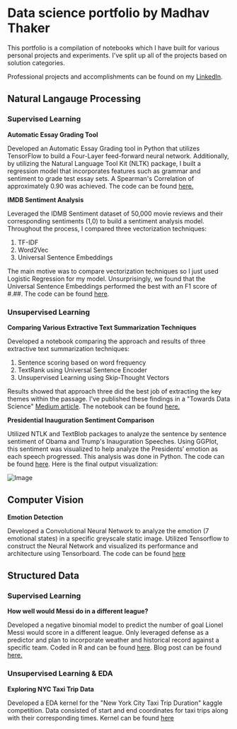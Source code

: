 # Data science portfolio by Madhav Thaker

This portfolio is a compilation of notebooks which I have built for various personal projects and experiments. I've split up all of the projects based on solution categories.

Professional projects and accomplishments can be found on my [LinkedIn](https://www.linkedin.com/in/madhavthaker/).

## Natural Langauge Processing 

### Supervised Learning

**Automatic Essay Grading Tool**

Developed an Automatic Essay Grading tool in Python that utilizes TensorFlow to build a Four-Layer feed-forward neural network. Additionally, by utilizing the Natural Language Tool Kit (NLTK) package, I built a regression model that incorporates features such as grammar and sentiment to grade test essay sets. A Spearman's Correlation of approximately 0.90 was achieved. The code can be found [here.](https://github.com/madhavthaker/AES)

**IMDB Sentiment Analysis**

Leveraged the IDMB Sentiment dataset of 50,000 movie reviews and their corresponding sentiments (1,0) to build a sentiment analysis model. Throughout the process, I compared three vectorization techniques:

1. TF-IDF
2. Word2Vec
3. Universal Sentence Embeddings

The main motive was to compare vectorization techniques so I just used Logistic Regression for my model. Unsurprisingly, we found that the Universal Sentence Embeddings performed the best with an F1 score of #.##. The code can be found [here]().

### Unsupervised Learning 

**Comparing Various Extractive Text Summarization Techniques**

Developed a notebook comparing the approach and results of three extractive text summarization techniques:

1. Sentence scoring based on word frequency
2. TextRank using Universal Sentence Encoder
3. Unsupervised Learning using Skip-Thought Vectors

Results showed that approach three did the best job of extracting the key themes within the passage. I've published these findings in a "Towards Data Science" [Medium article](https://towardsdatascience.com/comparing-text-summarization-techniques-d1e2e465584e). The notebook can be found [here.](https://github.com/madhavthaker/text_summarization/blob/master/Text_Summarization.ipynb) 

**Presidential Inauguration Sentiment Comparison**

Utilized NTLK and TextBlob packages to analyze the sentence by sentence sentiment of Obama and Trump's Inauguration Speeches. Using GGPlot, this sentiment was visualized to help analyze the Presidents’ emotion as each speech progressed. This analysis was done in Python. The code can be found [here](https://github.com/madhavthaker/InuagurationComparison/blob/master/Inauguration%20Analysis.ipynb). Here is the final output visualization:

![Image](https://imgur.com/3TGUuzv)

## Computer Vision

**Emotion Detection**

Developed a Convolutional Neural Network to analyze the emotion (7 emotional states) in a specific greyscale static image. Utilized Tensorflow to construct the Neural Network and visualized its performance and architecture using Tensorboard. The code can be found [here](https://github.com/madhavthaker/EmotionDetection/blob/master/projectscript.py)

## Structured Data

### Supervised Learning

**How well would Messi do in a different league?**

Developed a negative binomial model to predict the number of goal Lionel Messi would score in a different league. Only leveraged defense as a predictor and plan to incorporate weather and historical record against a specific team. Coded in R and can be found [here](https://github.com/madhavthaker/MessiPredictions/blob/master/Goals%20in%20Other%20Leageus.R). Blog post can be found [here.](http://madhavthaker.com/2016/08/25/would-messi-make-it-outside-of-spain/) 

### Unsupervised Learning & EDA

**Exploring NYC Taxi Trip Data**

Developed a EDA kernel for the "New York City Taxi Trip Duration" kaggle competition. Data consisted of start and end coordinates for taxi trips along with their corresponding times. Kernel can be found [here](https://www.kaggle.com/madhavt/yet-another-data-visualization-notebook)
